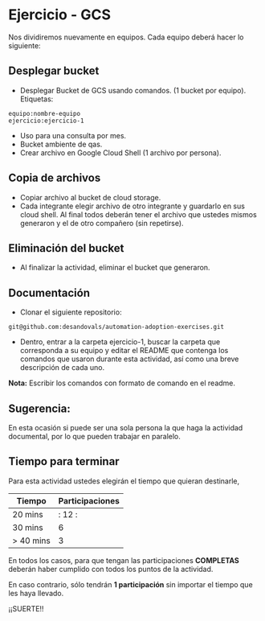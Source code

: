 # Ejercicio - GCS

Nos dividiremos nuevamente en equipos. Cada equipo deberá hacer lo siguiente: 

## Desplegar bucket

- Desplegar Bucket de GCS usando comandos. (1 bucket por equipo). 
Etiquetas: 
    
```
equipo:nombre-equipo
ejercicio:ejercicio-1
```

- Uso para una consulta por mes.
- Bucket ambiente de qas.
- Crear archivo en Google Cloud Shell (1 archivo por persona).

## Copia de archivos

- Copiar archivo al bucket de cloud storage.  </li>
- Cada integrante elegir archivo de otro integrante y guardarlo en sus cloud shell. Al final todos deberán tener el archivo que ustedes mismos generaron y el de otro compañero (sin repetirse). 

## Eliminación del bucket

- Al finalizar la actividad, eliminar el bucket que generaron. 

## Documentación 

- Clonar el siguiente repositorio: 
  
```
git@github.com:desandovals/automation-adoption-exercises.git
```
        
- Dentro, entrar a la carpeta ejercicio-1, buscar la carpeta que corresponda a su equipo y editar el README que contenga los comandos que usaron durante esta actividad, así como una breve descripción de cada uno. 

**Nota:** Escribir los comandos con formato de comando en el readme. 

## Sugerencia: 

En esta ocasión si puede ser una sola persona la que haga la actividad documental, por lo que pueden trabajar en paralelo. 

## Tiempo para terminar

Para esta actividad ustedes elegirán el tiempo que quieran destinarle, 

<div align="center">

| Tiempo    | Participaciones |
| --------- | --------------- |
| 20 mins   | : 12 :          |
| 30 mins   | 6               | 
| > 40 mins | 3               | 

 </div align="center">
 
 En todos los casos, para que tengan las participaciones **COMPLETAS** deberán haber cumplido con todos los puntos de la actividad. 
 
 En caso contrario, sólo tendrán **1 participación** sin importar el tiempo que les haya llevado. 
 
¡¡SUERTE!!

